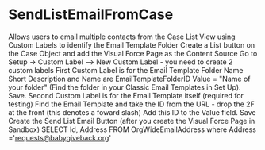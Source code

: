 # SendListEmailFromCase
Allows users to email multiple contacts from the Case List View using Custom Labels to identify the Email Template Folder
Create a List button on the Case Object and add the Visual Force Page as the Content Source
Go to Setup -> Custom Label --> New Custom Label - you need to create 2 custom labels
First Custom Label is for the Email Template Folder Name
Short Description and Name are EmailTemplateFolderID
Value = "Name of your folder" (Find the folder in your Classic Email Templates in Set Up). Save.
Second Custom Label is for the Email Template itself (required for testing)
Find the Email Template and take the ID from the URL - drop the 2F at the front (this denotes a foward slash)
Add this ID to the Value field. Save
Create the Send List Email Button (after you create the Visual Force Page in Sandbox)
SELECT Id, Address FROM OrgWideEmailAddress where Address ='requests@babygiveback.org'
